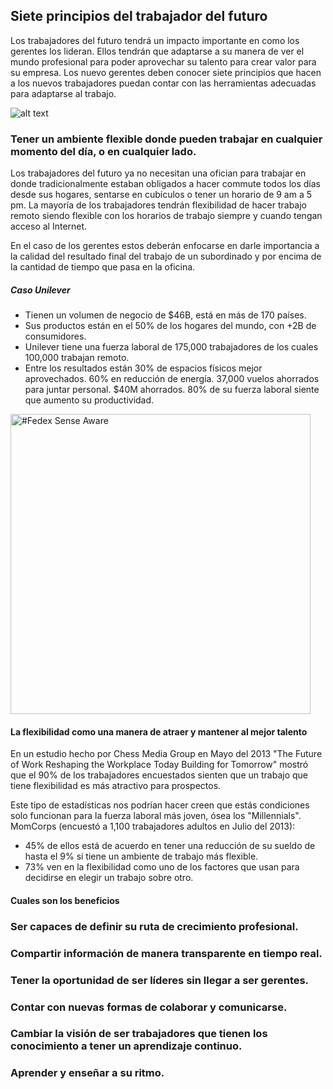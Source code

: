 ## Siete principios del trabajador del futuro
Los trabajadores del futuro tendrá un impacto importante en como los gerentes los lideran. Ellos tendrán que adaptarse a su manera de ver el mundo profesional para poder aprovechar su talento para crear valor para su empresa. Los nuevo gerentes deben conocer siete principios que hacen a los nuevos trabajadores puedan contar con las herramientas adecuadas para adaptarse al trabajo.

![alt text](https://github.com/Laboratoria/executive-training/00-how-to-hire-tech-talent/images/siete-principios-del-trabajador-del-futuro.jpg "Siete principios del trabajador del futuro")

### Tener un ambiente flexible donde pueden trabajar en cualquier momento del día, o en cualquier lado.
Los trabajadores del futuro ya no necesitan una ofician para trabajar en donde tradicionalmente estaban obligados a hacer commute todos los días desde sus hogares, sentarse en cubículos o tener un horario de 9 am a 5 pm. La mayoría de los trabajadores tendrán flexibilidad de hacer trabajo remoto siendo flexible con los horarios de trabajo siempre y cuando tengan acceso al Internet.

En el caso de los gerentes estos deberán enfocarse en darle importancia a la calidad del resultado final del trabajo de un subordinado y por encima de la cantidad de tiempo que pasa en la oficina.

##### Caso Unilever
- Tienen un volumen de negocio de $46B, está en más de 170 países. 
- Sus productos están en el 50% de los hogares del mundo, con +2B de consumidores. 
- Unilever tiene una fuerza laboral de 175,000 trabajadores de los cuales 100,000 trabajan remoto. 
- Entre los resultados están 30% de espacios físicos mejor aprovechados. 60% en reducción de energía. 37,000 vuelos ahorrados para juntar personal. $40M ahorrados. 80% de su fuerza laboral siente que aumento su productividad.

<a href="http://www.youtube.com/watch?feature=player_embedded&v=Ur97vSz_nyM" target="_blank"><img src="http://img.youtube.com/vi/Ur97vSz_nyM/0.jpg" alt="#Fedex Sense Aware" width="480"/></a>

#### La flexibilidad como una manera de atraer y mantener al mejor talento
En un estudio hecho por Chess Media Group en Mayo del 2013 "The Future of Work Reshaping the Workplace Today Building for Tomorrow" mostró que el 90% de los trabajadores encuestados sienten que un trabajo que tiene flexibilidad es más atractivo para prospectos.

Este tipo de estadísticas nos podrían hacer creen que estás condiciones solo funcionan para la fuerza laboral más joven, ósea los "Millennials". MomCorps (encuestó a 1,100 trabajadores adultos en Julio del 2013):
- 45% de ellos está de acuerdo en tener una reducción de su sueldo de hasta el 9% si tiene un ambiente de trabajo más flexible.
- 73% ven en la flexibilidad como uno de los factores que usan para decidirse en elegir un trabajo sobre otro.

#### Cuales son los beneficios


### Ser capaces de definir su ruta de crecimiento profesional.
### Compartir información de manera transparente en tiempo real.
### Tener la oportunidad de ser líderes sin llegar a ser gerentes.
### Contar con nuevas formas de colaborar y comunicarse.
### Cambiar la visión de ser trabajadores que tienen los conocimiento a tener un aprendizaje continuo.
### Aprender y enseñar a su ritmo.